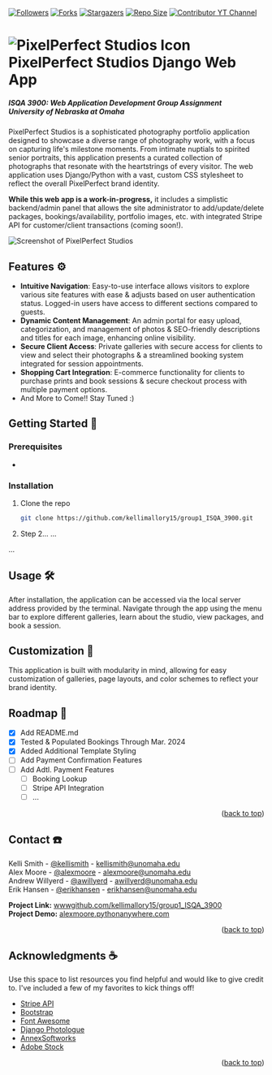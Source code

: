 <a name="readme-top"></a>

<!-- PROJECT SHIELDS -->
<!--
*** I'm using markdown "reference style" links for readability.
*** Reference links are enclosed in brackets [ ] instead of parentheses ( ).
*** See the bottom of this document for the declaration of the reference variables
*** for contributors-url, forks-url, etc. This is an optional, concise syntax you may use.
*** https://www.markdownguide.org/basic-syntax/#reference-style-links
-->
[![Followers][contributors-shield]][contributors-url]
[![Forks][forks-shield]][forks-url]
[![Stargazers][stars-shield]][stars-url]
[![Repo Size][issues-shield]][issues-url]
[![Contributor YT Channel][license-shield]][license-url]

# ![PixelPerfect Studios Icon](https://annexsoftworks.com/pps_ico2.webp) PixelPerfect Studios Django Web App

##### ISQA 3900: Web Application Development Group Assignment <br>University of Nebraska at Omaha


PixelPerfect Studios is a sophisticated photography portfolio application designed to showcase a diverse range of photography work, with a focus on capturing life's milestone moments. From intimate nuptials to spirited senior portraits, this application presents a curated collection of photographs that resonate with the heartstrings of every visitor. The web application uses Django/Python with a vast, custom CSS stylesheet to reflect the overall PixelPerfect brand identity. 

<strong>While this web app is a work-in-progress,</strong> it includes a simplistic backend/admin panel that allows the site administrator to add/update/delete packages, bookings/availability, portfolio images, etc. with integrated Stripe API for customer/client transactions (coming soon!).

![Screenshot of PixelPerfect Studios](https://annexsoftworks.com/pps_3900.webp) 

## Features ⚙️

- **Intuitive Navigation**: Easy-to-use interface allows visitors to explore various site features with ease & adjusts based on user authentication status. Logged-in users have access to different sections compared to guests.
- **Dynamic Content Management**: An admin portal for easy upload, categorization, and management of photos & SEO-friendly descriptions and titles for each image, enhancing online visibility.
- **Secure Client Access**: Private galleries with secure access for clients to view and select their photographs & a streamlined booking system integrated for session appointments.
- **Shopping Cart Integration**: E-commerce functionality for clients to purchase prints and book sessions & secure checkout process with multiple payment options.
- And More to Come!! Stay Tuned :)

## Getting Started 📐

### Prerequisites

- 

### Installation

1. Clone the repo
   ```bash
   git clone https://github.com/kellimallory15/group1_ISQA_3900.git

2. Step 2...
   ...

...


<!-- USAGE -->
## Usage 🛠️

After installation, the application can be accessed via the local server address provided by the terminal. Navigate through the app using the menu bar to explore different galleries, learn about the studio, view packages, and book a session.


<!-- CUSTOMIZATION -->
## Customization 🧰

This application is built with modularity in mind, allowing for easy customization of galleries, page layouts, and color schemes to reflect your brand identity.


<!-- ROADMAP -->
## Roadmap 🚧

- [x] Add README.md
- [x] Tested & Populated Bookings Through Mar. 2024
- [x] Added Additional Template Styling
- [ ] Add Payment Confirmation Features
- [ ] Add Adtl. Payment Features
    - [ ] Booking Lookup
    - [ ] Stripe API Integration
    - [ ] ...

<p align="right">(<a href="#readme-top">back to top</a>)</p>


<!-- CONTACT -->
## Contact ☎️

Kelli Smith - [@kellismith](mailto:kellismith@unomaha.edu) - kellismith@unomaha.edu<br/>
Alex Moore - [@alexmoore](mailto:alexmoore@unomaha.edu) - alexmoore@unomaha.edu<br/>
Andrew Willyerd - [@awillyerd](mailto:awillyerd@unomaha.edu) - awillyerd@unomaha.edu<br/>
Erik Hansen - [@erikhansen](mailto:erikhansen@unomaha.edu) - erikhansen@unomaha.edu<br/>

<b>Project Link:</b> [wwwgithub.com/kellimallory15/group1_ISQA_3900](https://github.com/kellimallory15/group1_ISQA_3900)<br/>
<b>Project Demo:</b> [alexmoore.pythonanywhere.com](https://alexmoore.pythonanywhere.com/)

<p align="right">(<a href="#readme-top">back to top</a>)</p>

<!-- ACKNOWLEDGMENTS -->
## Acknowledgments ☕

Use this space to list resources you find helpful and would like to give credit to. I've included a few of my favorites to kick things off!

* [Stripe API](https://stripe.com/docs/api)
* [Bootstrap](https://getbootstrap.com/)
* [Font Awesome](https://fontawesome.com/icons)
* [Django Photologue](https://github.com/richardbarran/django-photologue)
* [AnnexSoftworks](https://annexsoftworks.com/)
* [Adobe Stock](https://stock.adobe.com/)

<p align="right">(<a href="#readme-top">back to top</a>)</p>





<!-- MARKDOWN LINKS & IMAGES -->
<!-- https://www.markdownguide.org/basic-syntax/#reference-style-links -->
[contributors-shield]: https://img.shields.io/github/followers/kellimallory15
[contributors-url]: https://github.com/kellimallory15?tab=followers
[forks-shield]: https://img.shields.io/github/forks/kellimallory15/group1_ISQA_3900
[forks-url]: https://github.com/kellimallory15/group1_ISQA_3900/forks
[stars-shield]: https://img.shields.io/github/stars/kellimallory15/group1_ISQA_3900
[stars-url]: https://github.com/kellimallory15/group1_ISQA_3900/stargazers
[issues-shield]: https://img.shields.io/github/repo-size/kellimallory15/group1_ISQA_3900
[issues-url]: https://github.com/kellimallory15/group1_ISQA_3900
[license-shield]: https://img.shields.io/youtube/channel/views/UC1Wjsd6aIIhJsH7820CAjzQ
[license-url]: https://www.youtube.com/@annexsoftworks
[linkedin-shield]: https://img.shields.io/github/repo-size/kellimallory15/group1_ISQA_3900
[linkedin-url]: https://github.com/kellimallory15/group1_ISQA_3900
[product-screenshot]: images/screenshot.png
[Next.js]: https://img.shields.io/badge/next.js-000000?style=for-the-badge&logo=nextdotjs&logoColor=white
[Next-url]: https://nextjs.org/
[React.js]: https://img.shields.io/badge/React-20232A?style=for-the-badge&logo=react&logoColor=61DAFB
[React-url]: https://reactjs.org/
[Vue.js]: https://img.shields.io/badge/Vue.js-35495E?style=for-the-badge&logo=vuedotjs&logoColor=4FC08D
[Vue-url]: https://vuejs.org/
[Angular.io]: https://img.shields.io/badge/Angular-DD0031?style=for-the-badge&logo=angular&logoColor=white
[Angular-url]: https://angular.io/
[Svelte.dev]: https://img.shields.io/badge/Svelte-4A4A55?style=for-the-badge&logo=svelte&logoColor=FF3E00
[Svelte-url]: https://svelte.dev/
[Laravel.com]: https://img.shields.io/badge/Laravel-FF2D20?style=for-the-badge&logo=laravel&logoColor=white
[Laravel-url]: https://laravel.com
[Bootstrap.com]: https://img.shields.io/badge/Bootstrap-563D7C?style=for-the-badge&logo=bootstrap&logoColor=white
[Bootstrap-url]: https://getbootstrap.com
[JQuery.com]: https://img.shields.io/badge/jQuery-0769AD?style=for-the-badge&logo=jquery&logoColor=white
[JQuery-url]: https://jquery.com 
